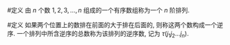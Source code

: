 
#定义 由 $n$ 个数 $1, 2, 3, \dots, n$ 组成的一个有序数组称为一个 $n$ 阶排列. 

#定义 如果两个位置上的数排在前面的大于排在后面的, 则称这两个数构成一个逆序. 一个排列中所含逆序的总数称为该排列的逆序数, 记为 $\tau(j_1j_2\dots j_n)$. 
